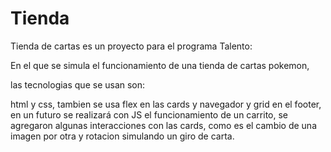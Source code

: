 # Tienda
Tienda de cartas es un proyecto para el programa Talento:

En el que se simula el funcionamiento de una tienda de cartas pokemon,

las tecnologias que se usan son:

html y css, tambien se usa flex en las cards y navegador y grid en el footer, en un futuro se realizará con JS el funcionamiento de un carrito, se agregaron algunas interacciones con las cards, como es el cambio de una imagen por otra y rotacion simulando un giro de carta.